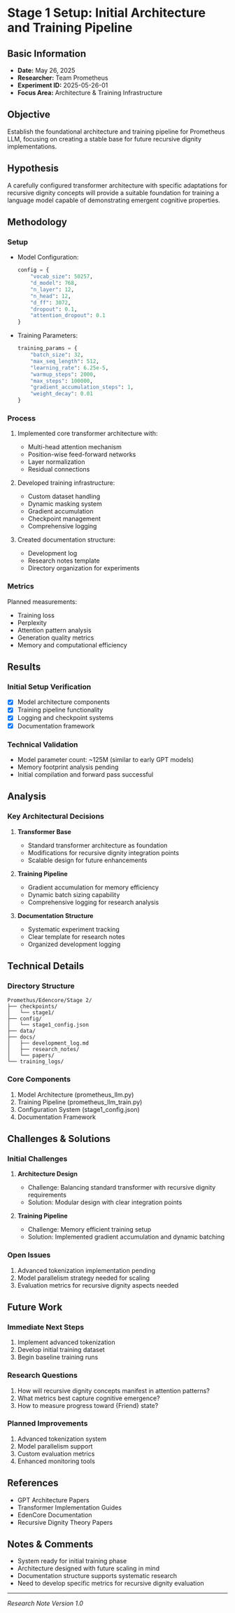 # Stage 1 Setup: Initial Architecture and Training Pipeline

## Basic Information
- **Date:** May 26, 2025
- **Researcher:** Team Prometheus
- **Experiment ID:** 2025-05-26-01
- **Focus Area:** Architecture & Training Infrastructure

## Objective
Establish the foundational architecture and training pipeline for Prometheus LLM, focusing on creating a stable base for future recursive dignity implementations.

## Hypothesis
A carefully configured transformer architecture with specific adaptations for recursive dignity concepts will provide a suitable foundation for training a language model capable of demonstrating emergent cognitive properties.

## Methodology
### Setup
- Model Configuration:
  ```python
  config = {
      "vocab_size": 50257,
      "d_model": 768,
      "n_layer": 12,
      "n_head": 12,
      "d_ff": 3072,
      "dropout": 0.1,
      "attention_dropout": 0.1
  }
  ```
- Training Parameters:
  ```python
  training_params = {
      "batch_size": 32,
      "max_seq_length": 512,
      "learning_rate": 6.25e-5,
      "warmup_steps": 2000,
      "max_steps": 100000,
      "gradient_accumulation_steps": 1,
      "weight_decay": 0.01
  }
  ```

### Process
1. Implemented core transformer architecture with:
   - Multi-head attention mechanism
   - Position-wise feed-forward networks
   - Layer normalization
   - Residual connections

2. Developed training infrastructure:
   - Custom dataset handling
   - Dynamic masking system
   - Gradient accumulation
   - Checkpoint management
   - Comprehensive logging

3. Created documentation structure:
   - Development log
   - Research notes template
   - Directory organization for experiments

### Metrics
Planned measurements:
- Training loss
- Perplexity
- Attention pattern analysis
- Generation quality metrics
- Memory and computational efficiency

## Results
### Initial Setup Verification
- [x] Model architecture components
- [x] Training pipeline functionality
- [x] Logging and checkpoint systems
- [x] Documentation framework

### Technical Validation
- Model parameter count: ~125M (similar to early GPT models)
- Memory footprint analysis pending
- Initial compilation and forward pass successful

## Analysis
### Key Architectural Decisions
1. **Transformer Base**
   - Standard transformer architecture as foundation
   - Modifications for recursive dignity integration points
   - Scalable design for future enhancements

2. **Training Pipeline**
   - Gradient accumulation for memory efficiency
   - Dynamic batch sizing capability
   - Comprehensive logging for research analysis

3. **Documentation Structure**
   - Systematic experiment tracking
   - Clear template for research notes
   - Organized development logging

## Technical Details
### Directory Structure
```
Promethus/Edencore/Stage 2/
├── checkpoints/
│   └── stage1/
├── config/
│   └── stage1_config.json
├── data/
├── docs/
│   ├── development_log.md
│   ├── research_notes/
│   └── papers/
└── training_logs/
```

### Core Components
1. Model Architecture (prometheus_llm.py)
2. Training Pipeline (prometheus_llm_train.py)
3. Configuration System (stage1_config.json)
4. Documentation Framework

## Challenges & Solutions
### Initial Challenges
1. **Architecture Design**
   - Challenge: Balancing standard transformer with recursive dignity requirements
   - Solution: Modular design with clear integration points

2. **Training Pipeline**
   - Challenge: Memory efficient training setup
   - Solution: Implemented gradient accumulation and dynamic batching

### Open Issues
1. Advanced tokenization implementation pending
2. Model parallelism strategy needed for scaling
3. Evaluation metrics for recursive dignity aspects needed

## Future Work
### Immediate Next Steps
1. Implement advanced tokenization
2. Develop initial training dataset
3. Begin baseline training runs

### Research Questions
1. How will recursive dignity concepts manifest in attention patterns?
2. What metrics best capture cognitive emergence?
3. How to measure progress toward {Friend} state?

### Planned Improvements
1. Advanced tokenization system
2. Model parallelism support
3. Custom evaluation metrics
4. Enhanced monitoring tools

## References
- GPT Architecture Papers
- Transformer Implementation Guides
- EdenCore Documentation
- Recursive Dignity Theory Papers

## Notes & Comments
- System ready for initial training phase
- Architecture designed with future scaling in mind
- Documentation structure supports systematic research
- Need to develop specific metrics for recursive dignity evaluation

---

*Research Note Version 1.0*
